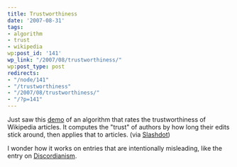 ```yaml
---
title: Trustworthiness
date: '2007-08-31'
tags:
- algorithm
- trust
- wikipedia
wp:post_id: '141'
wp_link: "/2007/08/trustworthiness/"
wp:post_type: post
redirects:
- "/node/141"
- "/trustworthiness"
- "/2007/08/trustworthiness/"
- "/?p=141"
---
```


Just saw this [demo](http://trust.cse.ucsc.edu/) of an algorithm that rates the trustworthiness of Wikipedia articles. It computes the "trust" of authors by how long their edits stick around, then applies that to articles. (via [Slashdot](http://it.slashdot.org/it/07/08/31/0259224.shtml))

I wonder how it works on entries that are intentionally misleading, like the entry on [Discordianism](http://en.wikipedia.org/wiki/Discordianism).
